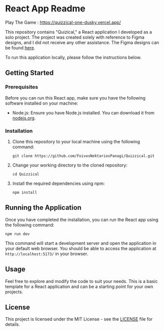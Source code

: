 # React App Readme
Play The Game : https://quizzical-one-dusky.vercel.app/

This repository contains "Quizical," a React application I developed as a solo project. The project was created solely with reference to Figma designs, and I did not receive any other assistance. The Figma designs can be found [here](https://www.figma.com/file/0SIScG6N67cgfIvsY5cQng/Quizzical-App?type=design&node-id=0-1&mode=design&t=FKnMn6dWEW67TgiS-0).

To run this application locally, please follow the instructions below.

## Getting Started

### Prerequisites

Before you can run this React app, make sure you have the following software installed on your machine:

- Node.js: Ensure you have Node.js installed. You can download it from [nodejs.org](https://nodejs.org/).

### Installation

1. Clone this repository to your local machine using the following command:

   ```
   git clone https://github.com/FoivosNektariosPanagi/Quizzical.git
   ```

2. Change your working directory to the cloned repository:

   ```
   cd Quizzical
   ```

3. Install the required dependencies using npm:

   ```
   npm install
   ```

## Running the Application

Once you have completed the installation, you can run the React app using the following command:

```
npm run dev
```

This command will start a development server and open the application in your default web browser. You should be able to access the application at `http://localhost:5173/` in your browser.

## Usage

Feel free to explore and modify the code to suit your needs. This is a basic template for a React application and can be a starting point for your own projects.

## License

This project is licensed under the MIT License - see the [LICENSE](LICENSE) file for details.
